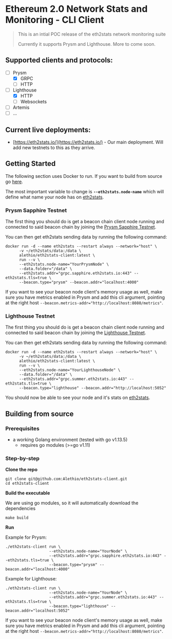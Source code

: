 # Ethereum 2.0 Network Stats and Monitoring - CLI Client

> This is an intial POC release of the eth2stats network monitoring suite
> 
> Currently it supports Prysm and Lighthouse.
> More to come soon.

## Supported clients and protocols:
- [ ] Prysm
  - [x] GRPC
  - [ ] HTTP
- [ ] Lighthouse
  - [X] HTTP
  - [ ] Websockets
- [ ] Artemis
- [ ] ...
  
## Current live deployments:

- [https://eth2stats.io/](https://eth2stats.io/) - Our main deployment. Will add new testnets to this as they arrive.

## Getting Started

The following section uses Docker to run. If you want to build from source go [here](#building-from-source).

The most important variable to change is **`--eth2stats.node-name`** which will define what name your node has on [eth2stats](https://eth2stats.io).


###  Prysm Sapphire Testnet

The first thing you should do is get a beacon chain client node running and connected to said beacon chain by joining the [Prysm Sapphire Testnet](https://prylabs.net/participate).

You can then get eth2stats sending data by running the following command:

```shell script
docker run -d --name eth2stats --restart always --network="host" \
      -v ~/eth2stats/data:/data \
      alethio/eth2stats-client:latest \
      run --v \
      --eth2stats.node-name="YourPrysmNode" \
      --data.folder="/data" \
      --eth2stats.addr="grpc.sapphire.eth2stats.io:443" --eth2stats.tls=true \
      --beacon.type="prysm" --beacon.addr="localhost:4000"
```

If you want to see your beacon node client's memory usage as well, make sure you have metrics enabled in Prysm and add this cli argument, pointing at the right host `--beacon.metrics-addr="http://localhost:8080/metrics"`.

### Lighthouse Testnet
The first thing you should do is get a beacon chain client node running and connected to said beacon chain by joining the [Lighthouse Testnet](https://lighthouse-book.sigmaprime.io/become-a-validator.html).

You can then get eth2stats sending data by running the following command: 

```shell script
docker run -d --name eth2stats --restart always --network="host" \
      -v ~/eth2stats/data:/data \
      alethio/eth2stats-client:latest \
      run --v \
      --eth2stats.node-name="YourLighthouseNode" \
      --data.folder="/data" \
      --eth2stats.addr="grpc.summer.eth2stats.io:443" --eth2stats.tls=true \
      --beacon.type="lighthouse" --beacon.addr="http://localhost:5052"
```

You should now be able to see your node and it's stats on [eth2stats](https://eth2stats.io).


## Building from source
### Prerequisites
- a working Golang environment (tested with go v1.13.5)
    - requires go modules (>=go v1.11)

### Step-by-step
**Clone the repo**
```shell script
git clone git@github.com:Alethio/eth2stats-client.git
cd eth2stats-client
```

**Build the executable**

We are using go modules, so it will automatically download the dependencies
```shell script
make build
```

**Run**

Example for Prysm:
```shell script
./eth2stats-client run \
                   --eth2stats.node-name="YourNode" \
                   --eth2stats.addr="grpc.sapphire.eth2stats.io:443" --eth2stats.tls=true \
                   --beacon.type="prysm" --beacon.addr="localhost:4000"
```

Example for Lighthouse:
```shell script
./eth2stats-client run \
                   --eth2stats.node-name="YourNode" \
                   --eth2stats.addr="grpc.summer.eth2stats.io:443" --eth2stats.tls=true \
                   --beacon.type="lighthouse" --beacon.addr="localhost:5052"
```

If you want to see your beacon node client's memory usage as well, make sure you have metrics enabled in Prysm and add this cli argument, pointing at the right host `--beacon.metrics-addr="http://localhost:8080/metrics"`.
